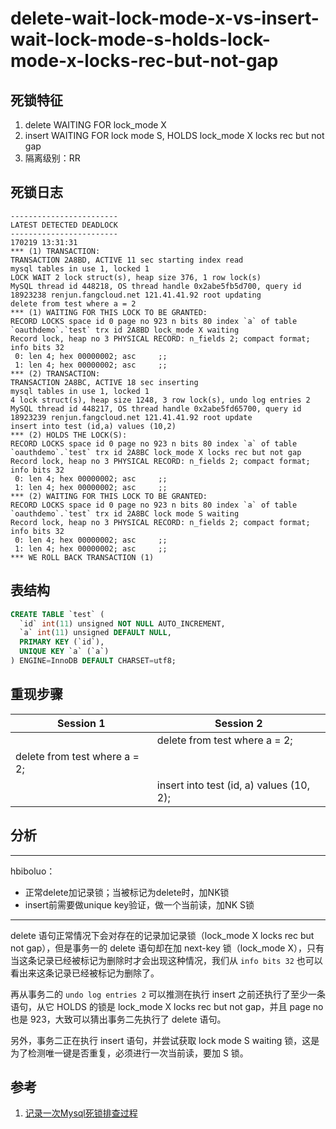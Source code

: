 delete-wait-lock-mode-x-vs-insert-wait-lock-mode-s-holds-lock-mode-x-locks-rec-but-not-gap
===

## 死锁特征

1. delete WAITING FOR lock_mode X
2. insert WAITING FOR lock mode S, HOLDS lock_mode X locks rec but not gap
3. 隔离级别：RR

## 死锁日志

```
------------------------
LATEST DETECTED DEADLOCK
------------------------
170219 13:31:31
*** (1) TRANSACTION:
TRANSACTION 2A8BD, ACTIVE 11 sec starting index read
mysql tables in use 1, locked 1
LOCK WAIT 2 lock struct(s), heap size 376, 1 row lock(s)
MySQL thread id 448218, OS thread handle 0x2abe5fb5d700, query id 18923238 renjun.fangcloud.net 121.41.41.92 root updating
delete from test where a = 2
*** (1) WAITING FOR THIS LOCK TO BE GRANTED:
RECORD LOCKS space id 0 page no 923 n bits 80 index `a` of table `oauthdemo`.`test` trx id 2A8BD lock_mode X waiting
Record lock, heap no 3 PHYSICAL RECORD: n_fields 2; compact format; info bits 32
 0: len 4; hex 00000002; asc     ;;
 1: len 4; hex 00000002; asc     ;;
*** (2) TRANSACTION:
TRANSACTION 2A8BC, ACTIVE 18 sec inserting
mysql tables in use 1, locked 1
4 lock struct(s), heap size 1248, 3 row lock(s), undo log entries 2
MySQL thread id 448217, OS thread handle 0x2abe5fd65700, query id 18923239 renjun.fangcloud.net 121.41.41.92 root update
insert into test (id,a) values (10,2)
*** (2) HOLDS THE LOCK(S):
RECORD LOCKS space id 0 page no 923 n bits 80 index `a` of table `oauthdemo`.`test` trx id 2A8BC lock_mode X locks rec but not gap
Record lock, heap no 3 PHYSICAL RECORD: n_fields 2; compact format; info bits 32
 0: len 4; hex 00000002; asc     ;;
 1: len 4; hex 00000002; asc     ;;
*** (2) WAITING FOR THIS LOCK TO BE GRANTED:
RECORD LOCKS space id 0 page no 923 n bits 80 index `a` of table `oauthdemo`.`test` trx id 2A8BC lock mode S waiting
Record lock, heap no 3 PHYSICAL RECORD: n_fields 2; compact format; info bits 32
 0: len 4; hex 00000002; asc     ;;
 1: len 4; hex 00000002; asc     ;;
*** WE ROLL BACK TRANSACTION (1)
```

## 表结构

```sql
CREATE TABLE `test` (
  `id` int(11) unsigned NOT NULL AUTO_INCREMENT,
  `a` int(11) unsigned DEFAULT NULL,
  PRIMARY KEY (`id`),
  UNIQUE KEY `a` (`a`)
) ENGINE=InnoDB DEFAULT CHARSET=utf8;
```

## 重现步骤

| Session 1 | Session 2 |
| --------- | --------- |
||delete from test where a = 2;|
|delete from test where a = 2; ||
||insert into test (id, a) values (10, 2);|

## 分析

---
hbiboluo：
- 正常delete加记录锁；当被标记为delete时，加NK锁
- insert前需要做unique key验证，做一个当前读，加NK S锁
---

delete 语句正常情况下会对存在的记录加记录锁（lock_mode X locks rec but not gap），但是事务一的 delete 语句却在加 next-key 锁（lock_mode X），只有当这条记录已经被标记为删除时才会出现这种情况，我们从 `info bits 32` 也可以看出来这条记录已经被标记为删除了。

再从事务二的 `undo log entries 2` 可以推测在执行 insert 之前还执行了至少一条语句，从它 HOLDS 的锁是 lock_mode X locks rec but not gap，并且 page no 也是 923，大致可以猜出事务二先执行了 delete 语句。

另外，事务二正在执行 insert 语句，并尝试获取 lock mode S waiting 锁，这是为了检测唯一键是否重复，必须进行一次当前读，要加 S 锁。

## 参考

1. [记录一次Mysql死锁排查过程](http://www.kissyu.org/2017/02/19/%E8%AE%B0%E5%BD%95%E4%B8%80%E6%AC%A1Mysql%E6%AD%BB%E9%94%81%E6%8E%92%E6%9F%A5%E8%BF%87%E7%A8%8B/)
